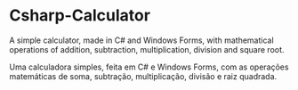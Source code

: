# Csharp-Calculator
A simple calculator, made in C# and Windows Forms, with mathematical operations of addition, subtraction, multiplication, division and square root.

Uma calculadora simples, feita em C# e Windows Forms, com as operações matemáticas de soma, subtração, multiplicação, divisão e raiz quadrada.

